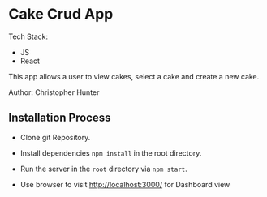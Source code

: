 # Cake Crud App

Tech Stack:
  
  * JS
  * React

This app allows a user to view cakes, select a cake and create a new cake.

Author: Christopher Hunter

## Installation Process

* Clone git Repository.
* Install dependencies `npm install` in the root directory.
* Run the server in the `root` directory via `npm start`.

* Use browser to visit [http://localhost:3000/](http://localhost:3000/) for Dashboard view
